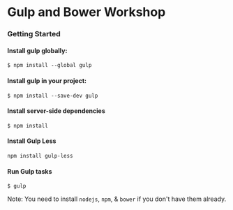 Gulp and Bower Workshop
===================

### Getting Started
    
#### Install gulp globally:
    $ npm install --global gulp

#### Install gulp in your project:
    $ npm install --save-dev gulp
        
#### Install server-side dependencies
    $ npm install

#### Install Gulp Less
    npm install gulp-less
    
#### Run Gulp tasks
    $ gulp
    
Note: You need to install `nodejs`, `npm`, & `bower` if you don't have them already.